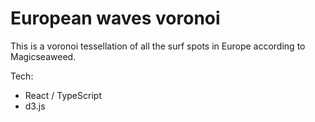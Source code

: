 # European waves voronoi

This is a voronoi tessellation of all the surf spots in Europe according to Magicseaweed.

Tech:

- React / TypeScript
- d3.js
